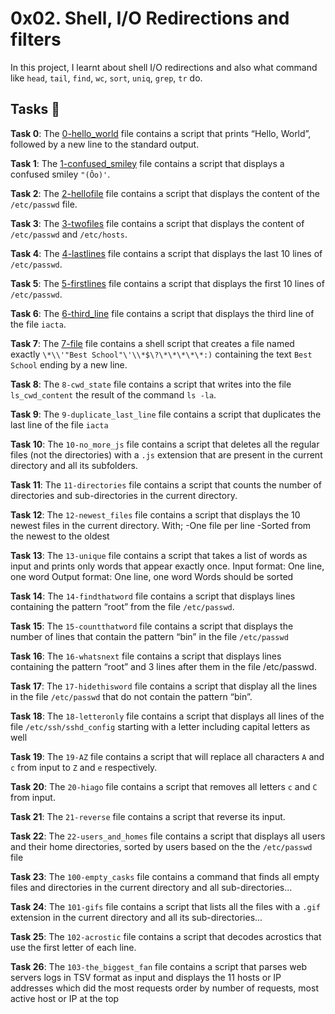 #  0x02. Shell, I/O Redirections and filters

In this project, I learnt about shell I/O redirections and also what command like `head`, `tail`, `find`, `wc`, `sort`, `uniq`, `grep`, `tr` do.

## Tasks :page_with_curl:

**Task 0**: The [0-hello_world](./0-hello_world) file contains a script that prints “Hello, World”, followed by a new line to the standard output.

**Task 1**: The [1-confused_smiley](./1-confused_smiley) file contains a script that displays a confused smiley `"(Ôo)'`.

**Task 2**: The [2-hellofile](./2-hellofile) file contains a script that displays the content of the `/etc/passwd` file.

**Task 3**: The [3-twofiles](./3-twofiles) file contains  a script that displays the content of `/etc/passwd` and `/etc/hosts`.

**Task 4**: The [4-lastlines](./4-lastlines) file contains a script that displays the last 10 lines of `/etc/passwd`.

**Task 5**: The [5-firstlines](./5-firstlines) file contains a script that displays the first 10 lines of `/etc/passwd`.

**Task 6**: The [6-third_line](./6-third_line) file contains a script that displays the third line of the file `iacta`.

**Task 7**: The [7-file](./7-file) file contains a shell script that creates a file named exactly `\*\\'"Best School"\'\\*$\?\*\*\*\*\*:)` containing the text `Best School` ending by a new line.
 
**Task 8**: The `8-cwd_state` file contains a script that writes into the file `ls_cwd_content` the result of the command `ls -la`. 

**Task 9**: The `9-duplicate_last_line` file contains a script that duplicates the last line of the file `iacta`
 
**Task 10**: The `10-no_more_js` file contains a script that deletes all the regular files (not the directories) with a `.js` extension that are present in the current directory and all its subfolders.

**Task 11**: The `11-directories` file contains a script that counts the number of directories and sub-directories in the current directory.

**Task 12**: The `12-newest_files` file contains a script that displays the 10 newest files in the current directory.
With;
-One file per line
-Sorted from the newest to the oldest

**Task 13**: The `13-unique` file contains a script that takes a list of words as input and prints only words that appear exactly once.
Input format: One line, one word
Output format: One line, one word
Words should be sorted

**Task 14**: The `14-findthatword` file contains a script that displays lines containing the pattern “root” from the file `/etc/passwd`.

**Task 15**: The `15-countthatword` file contains a script that displays the number of lines that contain the pattern “bin” in the file `/etc/passwd`

**Task 16**: The `16-whatsnext` file contains a script that displays lines containing the pattern “root” and 3 lines after them in the file /etc/passwd.

**Task 17**: The `17-hidethisword` file contains a script that display all the lines in the file `/etc/passwd` that do not contain the pattern “bin”.
 
**Task 18**: The `18-letteronly` file contains a script that displays all lines of the file `/etc/ssh/sshd_config` starting with a letter including capital letters as well

**Task 19**: The `19-AZ` file contains a script that will replace all characters `A` and `c` from input to `Z` and `e` respectively.

**Task 20**: The `20-hiago` file contains a script that removes all letters `c` and `C` from input.

**Task 21**: The `21-reverse` file contains a script that reverse its input.

**Task 22**: The `22-users_and_homes` file contains a script that displays all users and their home directories, sorted by users based on the the `/etc/passwd` file
 
**Task 23**: The `100-empty_casks` file contains a command that finds all empty files and directories in the current directory and all sub-directories...

**Task 24**: The `101-gifs` file contains a script that lists all the files with a `.gif` extension in the current directory and all its sub-directories...

**Task 25**: The `102-acrostic` file contains a script that decodes acrostics that use the first letter of each line.

**Task 26**: The `103-the_biggest_fan` file contains a script that parses web servers logs in TSV format as input and displays the 11 hosts or IP addresses which did the most requests order by number of requests, most active host or IP at the top
